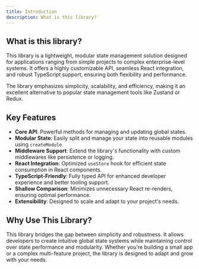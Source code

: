```yaml
---
title: Introduction
description: What is this library?
---
```

## **What is this library?**

This library is a lightweight, modular state management solution designed for applications ranging from simple projects to complex enterprise-level systems. It offers a highly customizable API, seamless React integration, and robust TypeScript support, ensuring both flexibility and performance.

The library emphasizes simplicity, scalability, and efficiency, making it an excellent alternative to popular state management tools like Zustand or Redux.

## **Key Features**

- **Core API**: Powerful methods for managing and updating global states.
- **Modular State**: Easily split and manage your state into reusable modules using `createModule`.
- **Middleware Support**: Extend the library's functionality with custom middlewares like persistence or logging.
- **React Integration**: Optimized `useStore` hook for efficient state consumption in React components.
- **TypeScript-Friendly**: Fully typed API for enhanced developer experience and better tooling support.
- **Shallow Comparison**: Minimizes unnecessary React re-renders, ensuring optimal performance.
- **Extensibility**: Designed to scale and adapt to your project's needs.

## **Why Use This Library?**

This library bridges the gap between simplicity and robustness. It allows developers to create intuitive global state systems while maintaining control over state performance and modularity. Whether you're building a small app or a complex multi-feature project, the library is designed to adapt and grow with your needs.
